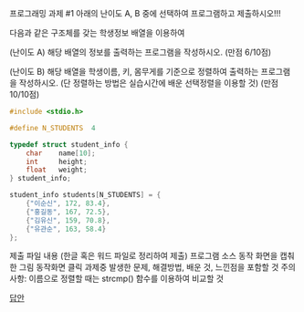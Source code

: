 프로그래밍 과제 #1
아래의 난이도 A, B 중에 선택하여 프로그램하고 제출하시오!!!

다음과 같은 구조체를 갖는 학생정보 배열을 이용하여 

(난이도 A) 해당 배열의 정보를 출력하는 프로그램을 작성하시오. (만점 6/10점)

(난이도 B) 해당 배열을 학생이름, 키, 몸무게를 기준으로 정렬하여 출력하는 프로그램을 작성하시오. (단 정렬하는 방법은 실습시간에 배운 선택정렬을 이용할 것) (만점 10/10점)

```c
#include <stdio.h>

#define N_STUDENTS  4

typedef struct student_info {
    char    name[10];
    int     height;
    float   weight;
} student_info;

student_info students[N_STUDENTS] = {
    {"이순신", 172, 83.4},
    {"홍길동", 167, 72.5},
    {"김유신", 159, 70.8},
    {"유관순", 163, 58.4}
};
```

제출 파일 내용  (한글 혹은 워드 파일로 정리하여 제출)
프로그램 소스
동작 화면을 캡춰한 그림
동작화면 클릭
과제중 발생한 문제, 해결방법, 배운 것, 느낀점을 포함할 것
주의사항: 이름으로 정렬할 때는 strcmp() 함수를 이용하여 비교할 것    

[답안](https://github.com/qlkdkd/DataStruct/blob/main/Homework1/Homework1/Homework1.c)
